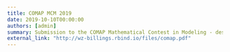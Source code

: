 ```yaml
---
title: COMAP MCM 2019
date: 2019-10-10T00:00:00
authors: [admin]
summary: Submission to the COMAP Mathematical Contest in Modeling - designated Meritorious Winner for 2019
external_link: "http://wz-billings.rbind.io/files/comap.pdf"
---
```

